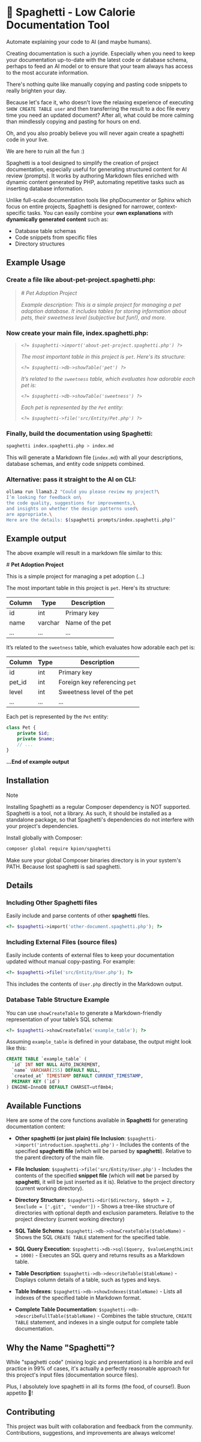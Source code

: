 # 🍝 Spaghetti - Low Calorie Documentation Tool

Automate explaining your code to AI (and maybe humans). 

Creating documentation is such a joyride. Especially when you need to keep your documentation up-to-date with the latest code or database schema, perhaps to feed an AI model or to ensure that your team always has access to the most accurate information.

There's nothing quite like manually copying and pasting code snippets to really brighten your day.

Because let's face it, who doesn't love the relaxing experience of executing `SHOW CREATE TABLE user` and then transferring the result to a doc file every time you need an updated document? After all, what could be more calming than mindlessly copying and pasting for hours on end.

Oh, and you also proably believe you will never again create a spaghetti code in your live.

We are here to ruin all the fun :)

Spaghetti is a tool designed to simplify the creation of project documentation, especially useful for generating structured content for AI review (prompts). It works by authoring Markdown files enriched with dynamic content generated by PHP, automating repetitive tasks such as inserting database information.

Unlike full-scale documentation tools like phpDocumentor or Sphinx which focus on entire projects, Spaghetti is designed for narrower, context-specific tasks. You can easily combine your **own explanations** with **dynamically generated content** such as:

- Database table schemas
- Code snippets from specific files
- Directory structures


## Example Usage

### Create a file like **about-pet-project.spaghetti.php**:

> \# *Pet Adoption Project*
>
> *Example description: This is a simple project for managing a pet adoption database. It includes tables for storing information about pets, their sweetness level (subjective but fun!), and more.*

### Now create your main file, **index.spaghetti.php**:

> *`<?= $spaghetti->import('about-pet-project.spaghetti.php') ?>`*
>
> *The most important table in this project is `pet`. Here's its structure:*
>
> *`<?= $spaghetti->db->showTable('pet') ?>`*
>
> *It’s related to the `sweetness` table, which evaluates how adorable each pet is:*
>
> *`<?= $spaghetti->db->showTable('sweetness') ?>`*
>
> *Each pet is represented by the `Pet` entity:*
>
> *`<?= $spaghetti->file('src/Entity/Pet.php') ?>`*


### Finally, build the documentation using Spaghetti:

```bash
spaghetti index.spaghetti.php > index.md
```

This will generate a Markdown file (`index.md`) with all your descriptions, database schemas, and entity code snippets combined.

### Alternative: pass it straight to the AI on CLI:

```bash
ollama run llama3.2 "Could you please review my project?\
I’m looking for feedback on\
the code quality, suggestions for improvements,\
and insights on whether the design patterns used\
are appropriate.\
Here are the details: $(spaghetti prompts/index.spaghetti.php)"
```

## Example output

The above example will result in a markdown file similar to this:

\# **Pet Adoption Project**

This is a simple project for managing a pet adoption (...)

The most important table in this project is `pet`. Here's its structure:

| Column | Type   | Description          |
|--------|--------|----------------------|
| id     | int    | Primary key          |
| name   | varchar| Name of the pet      |
| ...    | ...    | ...                  |

It’s related to the `sweetness` table, which evaluates how adorable each pet is:

| Column | Type   | Description                      |
|--------|--------|----------------------------------|
| id     | int    | Primary key                      |
| pet_id | int    | Foreign key referencing `pet`    |
| level  | int    | Sweetness level of the pet       |
| ...    | ...    | ...                              |


Each pet is represented by the `Pet` entity:

```php
class Pet {
    private $id;
    private $name;
    // ...
}
```
**...End of example output**

## Installation

> [!NOTE]
> Installing Spaghetti as a regular Composer dependency is NOT supported. Spaghetti is a tool, not a library. As such, it should be installed as a standalone package, so that Spaghetti's dependencies do not interfere with your project's dependencies.



Install globally with Composer:

```bash
composer global require kpion/spaghetti
```

Make sure your global Composer binaries directory is in your system's PATH. Because lost spaghetti is sad spaghetti.

## Details

### Including Other Spaghetti files

Easily include and parse contents of other **spaghetti** files. 

```php
<?= $spaghetti->import('other-document.spaghetti.php'); ?>
```

### Including External Files (source files)

Easily include contents of external files to keep your documentation updated without manual copy-pasting. For example:

```php
<?= $spaghetti->file('src/Entity/User.php'); ?>
```

This includes the contents of `User.php` directly in the Markdown output.

### Database Table Structure Example

You can use `showCreateTable` to generate a Markdown-friendly representation of your table’s SQL schema:

```php
<?= $spaghetti->showCreateTable('example_table'); ?>
```

Assuming `example_table` is defined in your database, the output might look like this:

```sql
CREATE TABLE `example_table` (
  `id` INT NOT NULL AUTO_INCREMENT,
  `name` VARCHAR(255) DEFAULT NULL,
  `created_at` TIMESTAMP DEFAULT CURRENT_TIMESTAMP,
  PRIMARY KEY (`id`)
) ENGINE=InnoDB DEFAULT CHARSET=utf8mb4;
```

## Available Functions

Here are some of the core functions available in **Spaghetti** for generating documentation content:

- **Other spaghetti (or just plain) file Inclusion**:
  `$spaghetti->import('introduction.spaghetti.php')` - Includes the contents of the specified **spaghetti file** (which will be parsed by **spaghetti**). Relative to the parent directory of the main file.

- **File Inclusion**:
  `$spaghetti->file('src/Entity/User.php')` - Includes the contents of the specified **snippet file** (which will **not** be parsed by **spaghetti**, it will be just inserted as it is). Relative to the project directory (current working directory).

- **Directory Structure**:
  `$spaghetti->dir($directory, $depth = 2, $exclude = ['.git', 'vendor'])` - Shows a tree-like structure of directories with optional depth and exclusion parameters. Relative to the project directory (current working directory)

- **SQL Table Schema**:
  `$spaghetti->db->showCreateTable($tableName)` - Shows the SQL `CREATE TABLE` statement for the specified table.

- **SQL Query Execution**:
  `$spaghetti->db->sql($query, $valueLengthLimit = 1000)` - Executes an SQL query and returns results as a Markdown table.

- **Table Description**:
  `$spaghetti->db->describeTable($tableName)` - Displays column details of a table, such as types and keys.

- **Table Indexes**:
  `$spaghetti->db->showIndexes($tableName)` - Lists all indexes of the specified table in Markdown format.

- **Complete Table Documentation**:
  `$spaghetti->db->describeFullTable($tableName)` - Combines the table structure, `CREATE TABLE` statement, and indexes in a single output for complete table documentation.

## Why the Name "Spaghetti"?

While "spaghetti code" (mixing logic and presentation) is a horrible and evil practice in 99% of cases, it's actually a perfectly reasonable approach for this project's input files (documentation source files).

Plus, I absolutely love spaghetti in all its forms (the food, of course!). Buon appetito 🍝!


## Contributing

This project was built with collaboration and feedback from the community. Contributions, suggestions, and improvements are always welcome!
